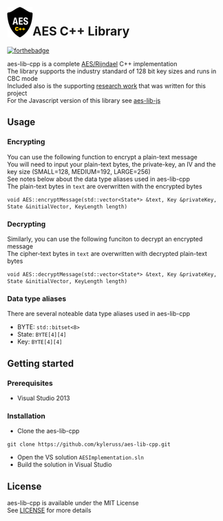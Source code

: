 <img src="preview/Logo.png" align="left" />

# AES C++ Library

[![forthebadge](https://forthebadge.com/images/badges/made-with-c-plus-plus.svg)](https://forthebadge.com)

aes-lib-cpp is a complete [AES/Rijndael](https://en.wikipedia.org/wiki/Advanced_Encryption_Standard) C++ implementation  
The library supports the industry standard of 128 bit key sizes and runs in CBC mode  
Included also is the supporting [research work](AESAppliedInWebTechnology.pdf) that was written for this project  
For the Javascript version of this library see [aes-lib-js](https://github.com/kyleruss/aes-lib-cpp)

## Usage
### Encrypting
You can use the following function to encrypt a plain-text message  
You will need to input your plain-text bytes, the private-key, an IV and the key size (SMALL=128, MEDIUM=192, LARGE=256)  
See notes below about the data type aliases used in aes-lib-cpp  
The plain-text bytes in `text` are overwritten with the encrypted bytes
```
void AES::encryptMessage(std::vector<State*> &text, Key &privateKey, State &initialVector, KeyLength length)
```

### Decrypting
Similarly, you can use the following funciton to decrypt an encrypted message  
The cipher-text bytes in `text` are overwritten with decrypted plain-text bytes

```
void AES::decryptMessage(std::vector<State*> &text, Key &privateKey, State &initialVector, KeyLength length)
```

### Data type aliases
There are several noteable data type aliases used in aes-lib-cpp
- BYTE: `std::bitset<8>`
- State: `BYTE[4][4]`
- Key: `BYTE[4][4]`

## Getting started
### Prerequisites
- Visual Studio 2013

### Installation
- Clone the aes-lib-cpp
```
git clone https://github.com/kyleruss/aes-lib-cpp.git
```

- Open the VS solution `AESImplementation.sln`
- Build the solution in Visual Studio

## License
aes-lib-cpp is available under the MIT License  
See [LICENSE](LICENSE) for more details
